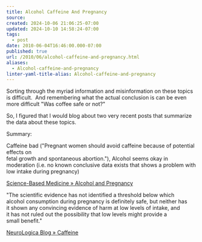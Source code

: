 ```yaml
---
title: Alcohol Caffeine And Pregnancy
source: 
created: 2024-10-06 21:06:25-07:00
updated: 2024-10-10 14:58:24-07:00
tags:
  - post
date: 2010-06-04T16:46:00.000-07:00
published: true
url: /2010/06/alcohol-caffeine-and-pregnancy.html
aliases:
  - Alcohol-caffeine-and-pregnancy
linter-yaml-title-alias: Alcohol-caffeine-and-pregnancy
---
```



Sorting through the myriad information and misinformation on these topics is difficult.  And remembering what the actual conclusion is can be even more difficult "Was coffee safe or not?"  
  
So, I figured that I would blog about two very recent posts that summarize the data about these topics.  
  
Summary:  
  
Caffeine bad ("Pregnant women should avoid caffeine because of potential effects on  
fetal growth and spontaneous abortion."), Alcohol seems okay in moderation (i.e. no known conclusive data exists that shows a problem with low intake during pregnancy)  
  
[Science-Based Medicine » Alcohol and Pregnancy](http://www.sciencebasedmedicine.org/?p=5116)  
  
"The scientific evidence has not identified a threshold below which  
alcohol consumption during pregnancy is definitely safe, but neither has  
it shown any convincing evidence of harm at low levels of intake, and  
it has not ruled out the possibility that low levels might provide a  
small benefit."  

[NeuroLogica Blog » Caffeine](http://www.theness.com/neurologicablog/?p=2023)